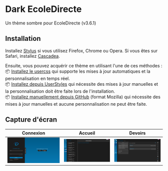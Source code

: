 # Dark EcoleDirecte
Un thème sombre pour EcoleDirecte (v3.6.1)

## Installation
Installez [Stylus](https://add0n.com/stylus.html) si vous utilisez Firefox, Chrome ou Opera.
Si vous êtes sur Safari, installez [Cascadea](https://cascadea.app/).<br/>

Ensuite, vous pouvez acquérir ce thème en utilisant l'une de ces méthodes :<br/>
📦 [Installez le usercss](https://raw.githubusercontent.com/CustomStyles/Dark-EcoleDirecte/master/style.user.css) qui supporte les mises à jour automatiques et la personnalisation en temps réel.<br/>
📦 [Installez depuis UserStyles](https://userstyles.org/styles/178762) qui nécessite des mises à jour manuelles et la personnalisation doit être faite lors de l'installation.<br/>
📦 [Installez manuellement depuis GitHub](style.css) (format Mozilla) qui nécessite des mises à jour manuelles et aucune personnalisation ne peut être faite.<br/>

## Capture d'écran
|Connexion                                 |Accueil                                   |Devoirs                                   |
|:----------------------------------------:|:----------------------------------------:|:----------------------------------------:|
|![Connexion](images/login.png)            |![Accueil](images/home.png)               |![Devoirs](images/homework.png)           |
